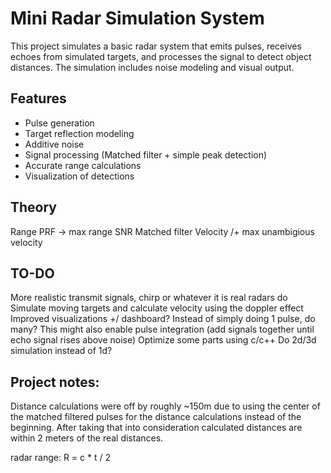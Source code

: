 # Mini Radar Simulation System

This project simulates a basic radar system that emits pulses, receives echoes from simulated targets, and processes the signal to detect object distances. The simulation includes noise modeling and visual output.

## Features
- Pulse generation
- Target reflection modeling
- Additive noise
- Signal processing (Matched filter + simple peak detection)
- Accurate range calculations
- Visualization of detections




## Theory
Range
PRF -> max range
SNR
Matched filter
Velocity /+ max unambigious velocity


## TO-DO
More realistic transmit signals, chirp or whatever it is real radars do
Simulate moving targets and calculate velocity using the doppler effect
Improved visualizations +/ dashboard?
Instead of simply doing 1 pulse, do many? This might also enable pulse integration (add signals together until echo signal rises above noise)
Optimize some parts using c/c++
Do 2d/3d simulation instead of 1d?


## Project notes:
Distance calculations were off by roughly ~150m due to using the center of the matched filtered pulses for the distance calculations instead of the beginning.
After taking that into consideration calculated distances are within 2 meters of the real distances.

radar range: R = c * t / 2


